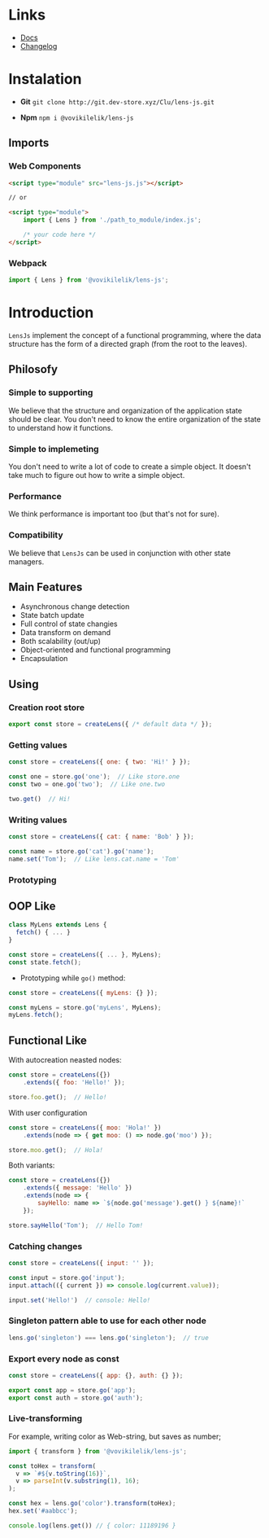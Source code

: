 
# Links
* [Docs](http://wiki.dev-store.ru/lens-js/)
* [Changelog](http://git.dev-store.xyz/Clu/lens-js/wiki/Changelog-en)

# Instalation

 - **Git**
  `git clone http://git.dev-store.xyz/Clu/lens-js.git`
  
- **Npm**
`npm i @vovikilelik/lens-js`

## Imports

### Web Components
```html
<script type="module" src="lens-js.js"></script>

// or

<script type="module">
    import { Lens } from './path_to_module/index.js';

    /* your code here */
</script>
```

### Webpack
```js
import { Lens } from '@vovikilelik/lens-js';
```

# Introduction
`LensJs` implement the concept of a functional programming, where the data structure has the form of a directed graph (from the root to the leaves).

## Philosofy

### Simple to supporting
We believe that the structure and organization of the application state should be clear. You don't need to know the entire organization of the state to understand how it functions.

### Simple to implemeting
You don't need to write a lot of code to create a simple object. It doesn't take much to figure out how to write a simple object.

### Performance
We think performance is important too (but that's not for sure).

### Compatibility
We believe that `LensJs` can be used in conjunction with other state managers.

## Main Features
* Asynchronous change detection
* State batch update
* Full control of state changies
* Data transform on demand
* Both scalability (out/up)
* Object-oriented and functional programming
* Encapsulation

## Using

### Creation root store
```js
export const store = createLens({ /* default data */ });
```

### Getting values
```js
const store = createLens({ one: { two: 'Hi!' } });

const one = store.go('one');  // Like store.one
const two = one.go('two');  // Like one.two

two.get()  // Hi!
```

### Writing values
```js
const store = createLens({ cat: { name: 'Bob' } });

const name = store.go('cat').go('name');
name.set('Tom');  // Like lens.cat.name = 'Tom'
```

### Prototyping
## OOP Like
```js
class MyLens extends Lens {
  fetch() { ... }
}

const store = createLens({ ... }, MyLens);
const state.fetch();
```

* Prototyping while `go()` method:
```js
const store = createLens({ myLens: {} });

const myLens = store.go('myLens', MyLens);
myLens.fetch();
```

## Functional Like

With autocreation neasted nodes:
```js
const store = createLens({})
	.extends({ foo: 'Hello!' });

store.foo.get();  // Hello!
```

With user configuration
```js
const store = createLens({ moo: 'Hola!' })
	.extends(node => { get moo: () => node.go('moo') });

store.moo.get();  // Hola!
```

Both variants:
```js
const store = createLens({})
	.extends({ message: 'Hello' })
	.extends(node => {
		sayHello: name => `${node.go('message').get() } ${name}!`
	});

store.sayHello('Tom');  // Hello Tom!
```

### Catching changes
```js
const store = createLens({ input: '' });

const input = store.go('input');
input.attach(({ current }) => console.log(current.value));

input.set('Hello!')  // console: Hello!
```

### Singleton pattern able to use for each other node
```js
lens.go('singleton') === lens.go('singleton');  // true
```

### Export every node as const
```js
const store = createLens({ app: {}, auth: {} });

export const app = store.go('app');
export const auth = store.go('auth');
```

### Live-transforming
For example, writing color as Web-string, but saves as number;
```js
import { transform } from '@vovikilelik/lens-js';

const toHex = transform(
  v => `#${v.toString(16)}`,
  v => parseInt(v.substring(1), 16);
);

const hex = lens.go('color').transform(toHex);
hex.set('#aabbcc');

console.log(lens.get()) // { color: 11189196 } 
```
